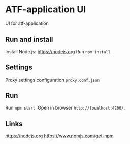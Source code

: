 # ATF-application UI
UI for atf-application

## Run and install
Install Node.js: https://nodejs.org
Run `npm install`

## Settings
Proxy settings configuration `proxy.conf.json`

## Run
Run `npm start`. Open in browser `http://localhost:4200/`.

## Links
https://nodejs.org
https://www.npmjs.com/get-npm
